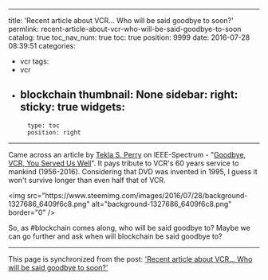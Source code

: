 
---
title: 'Recent article about VCR... Who will be said goodbye to soon?'
permlink: recent-article-about-vcr-who-will-be-said-goodbye-to-soon
catalog: true
toc_nav_num: true
toc: true
position: 9999
date: 2016-07-28 08:39:51
categories:
- vcr
tags:
- vcr
- blockchain
thumbnail: None
sidebar:
    right:
        sticky: true
widgets:
    -
        type: toc
        position: right
---


<p>Came across an article by <a href="http://spectrum.ieee.org/author/perry-tekla-s" rel="noopener">Tekla S. Perry</a> on IEEE-Spectrum - &quot;<a href="http://spectrum.ieee.org/view-from-the-valley/consumer-electronics/audiovideo/goodbye-vcr-you-served-us-well" rel="noopener">Goodbye, VCR, You Served Us Well</a>&quot;. It pays tribute to VCR's 60 years service to mankind (1956-2016). Considering that DVD was invented in 1995, I guess it won't survive longer than even half that of VCR. </p>
<p>&lt;img src=&quot;https://www.steemimg.com/images/2016/07/28/background-1327686_6409f6c8.png&quot; alt=&quot;background-1327686_6409f6c8.png&quot; border=&quot;0&quot; /&gt;</p>
<p>So, as #blockchain comes along, who will be said goodbye to? Maybe we can go further and ask when will blockchain be said goodbye to? </p>

- - -

This page is synchronized from the post: ['Recent article about VCR... Who will be said goodbye to soon?'](https://steemit.com/@deanliu/recent-article-about-vcr-who-will-be-said-goodbye-to-soon)
